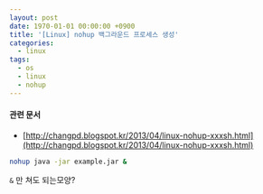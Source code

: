```yaml
---
layout: post
date: 1970-01-01 00:00:00 +0900
title: '[Linux] nohup 백그라운드 프로세스 생성'
categories:
  - linux
tags:
  - os
  - linux
  - nohup
---
```


#### 관련 문서

- [http://changpd.blogspot.kr/2013/04/linux-nohup-xxxsh.html](http://changpd.blogspot.kr/2013/04/linux-nohup-xxxsh.html)

``` bash
nohup java -jar example.jar &
```

`&` 만 쳐도 되는모양?
